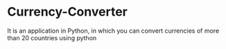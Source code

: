 # Currency-Converter
It is an application in Python, in which you can convert currencies of more than 20 countries using python  
